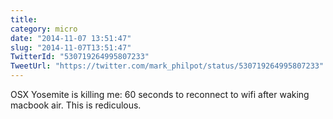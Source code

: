 ```yaml
---
title: 
category: micro
date: "2014-11-07 13:51:47"
slug: "2014-11-07T13:51:47"
TwitterId: "530719264995807233"
TweetUrl: "https://twitter.com/mark_philpot/status/530719264995807233"
---
```


OSX Yosemite is killing me: 60 seconds to reconnect to wifi after waking macbook
air. This is rediculous.
